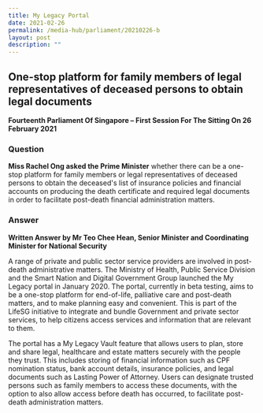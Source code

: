 ```yaml
---
title: My Legacy Portal
date: 2021-02-26
permalink: /media-hub/parliament/20210226-b
layout: post
description: ""
---
```


## One-stop platform for family members of legal representatives of deceased persons to obtain legal documents 

**Fourteenth Parliament Of Singapore – First Session For The Sitting On 26 February 2021**

### Question

**Miss Rachel Ong asked the Prime Minister** whether there can be a one-stop platform for family members or legal representatives of deceased persons to obtain the deceased's list of insurance policies and financial accounts on producing the death certificate and required legal documents in order to facilitate post-death financial administration matters.

 

### Answer
**Written Answer by Mr Teo Chee Hean, Senior Minister and Coordinating Minister for National Security**

A range of private and public sector service providers are involved in post-death administrative matters. The Ministry of Health, Public Service Division and the Smart Nation and Digital Government Group launched the My Legacy portal in January 2020. The portal, currently in beta testing, aims to be a one-stop platform for end-of-life, palliative care and post-death matters, and to make planning easy and convenient. This is part of the LifeSG initiative to integrate and bundle Government and private sector services, to help citizens access services and information that are relevant to them.

The portal has a My Legacy Vault feature that allows users to plan, store and share legal, healthcare and estate matters securely with the people they trust. This includes storing of financial information such as CPF nomination status, bank account details, insurance policies, and legal documents such as Lasting Power of Attorney. Users can designate trusted persons such as family members to access these documents, with the option to also allow access before death has occurred, to facilitate post-death administration matters.